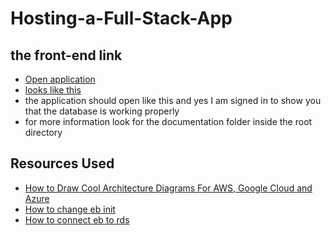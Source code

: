 # Hosting-a-Full-Stack-App

## the front-end link

- [Open application](http://udagram-env-dev.eba-k64q34m7.us-east-1.elasticbeanstalk.com)
- [looks like this](looks_like_this.jpg)
- the application should open like this and yes I am signed in to show you that the database is working properly
- for more information look for the documentation folder inside the root directory

## Resources Used

- [How to Draw Cool Architecture Diagrams For AWS, Google Cloud and Azure](https://youtu.be/hNoVd-XKbmI)
- [How to change eb init](https://stackoverflow.com/questions/29190202/how-to-change-the-aws-account-using-the-elastic-beanstalk-cli)
- [How to connect eb to rds](https://youtu.be/leyQllEvgF8)
